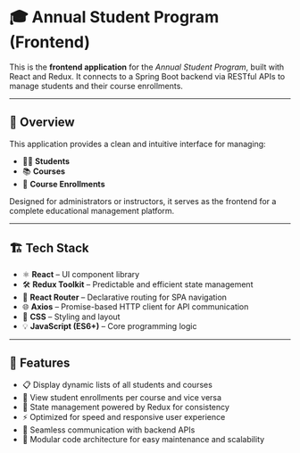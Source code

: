 # 🎓 Annual Student Program (Frontend)

This is the **frontend application** for the *Annual Student Program*, built with React and Redux. It connects to a Spring Boot backend via RESTful APIs to manage students and their course enrollments.

---

## 📌 Overview

This application provides a clean and intuitive interface for managing:

- 🧑‍🎓 **Students**  
- 📚 **Courses**  
- 📝 **Course Enrollments**  

Designed for administrators or instructors, it serves as the frontend for a complete educational management platform.

---

## 🏗️ Tech Stack

- ⚛️ **React** – UI component library  
- 🛠️ **Redux Toolkit** – Predictable and efficient state management  
- 🧭 **React Router** – Declarative routing for SPA navigation  
- 🌐 **Axios** – Promise-based HTTP client for API communication  
- 🎨 **CSS** – Styling and layout  
- 💡 **JavaScript (ES6+)** – Core programming logic  

---

## 🚀 Features

- 📋 Display dynamic lists of all students and courses  
- 🔄 View student enrollments per course and vice versa  
- 💾 State management powered by Redux for consistency  
- ⚡ Optimized for speed and responsive user experience  
- 🔗 Seamless communication with backend APIs  
- 🧩 Modular code architecture for easy maintenance and scalability  
